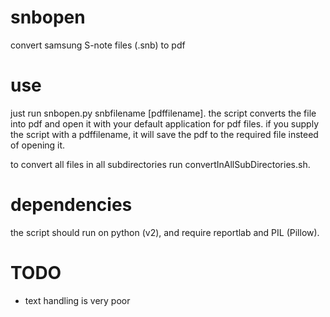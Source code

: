snbopen
=======

convert samsung S-note files (.snb) to pdf

use
=======
just run snbopen.py snbfilename [pdffilename].
the script converts the file into pdf and open it with your default application for pdf files.
if you supply the script with a pdffilename, it will save the pdf to the required file insteed of opening it.

to convert all files in all subdirectories run convertInAllSubDirectories.sh.

dependencies
=======
the script should run on python (v2), and require reportlab and PIL (Pillow).

TODO
=======
- text handling is very poor
